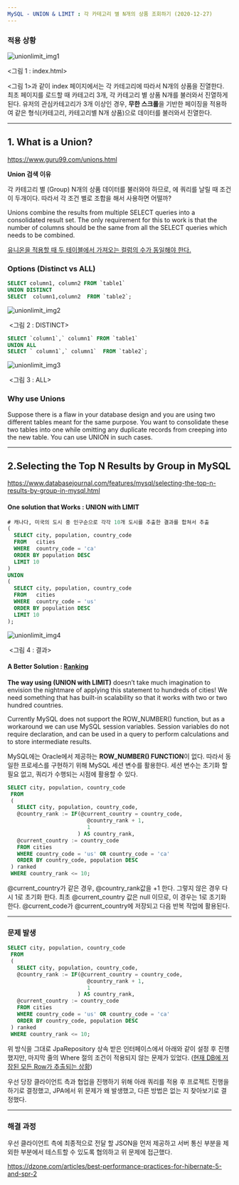 ```yaml
---
MySQL - UNION & LIMIT : 각 카테고리 별 N개의 상품 조회하기 (2020-12-27)
---
```


###  적용 상황 

![unionlimit_img1](image/unionlimit_img1.png)

<그림 1 : index.html> 

<그림 1>과 같이 index 페이지에서는 각 카테고리에 따라서 N개의 상품을 진열한다. 최초 페이지를 로드할 때 카테고리 3개, 각 카테고리 별 상품 N개를 불러와서 진열하게 된다. 유저의 관심카테고리가 3개 이상인 경우, **무한 스크롤**을 기반한 페이징을 적용하여 같은 형식(카테고리, 카테고리별 N개 상품)으로 데이터를 불러와서 진열한다. 

___

## 1. What is a Union?

https://www.guru99.com/unions.html

**Union 검색 이유**

각 카테고리 별 (Group) N개의 상품 데이터를 불러와야 하므로, <Product Table>에 쿼리를 날릴 때 조건이 두개이다. 따라서 각 조건 별로 조합을 해서 사용하면 어떨까? 

Unions combine the results from multiple SELECT queries into a consolidated result set. The only requirement for this to work is that the number of columns should be the same from all the SELECT queries which needs to be combined. 

<u>유니온을 적용할 때 두 테이블에서 가져오는 컬럼의 수가 동일해야 한다.</u> 

### Options  (Distinct vs ALL)

```sql
SELECT column1, column2 FROM `table1`
UNION DISTINCT
SELECT  column1,column2  FROM `table2`;
```

![unionlimit_img2](image/unionlimit_img2.png)

​											<그림 2 : DISTINCT>

```sql
SELECT `column1`,` column1` FROM `table1`
UNION ALL
SELECT ` column1`,` column1`  FROM `table2`;
```

![unionlimit_img3](image/unionlimit_img3.png)

​											<그림 3 : ALL> 

### Why use Unions 

Suppose there is a flaw in your database design and you are using two different tables meant for the same purpose. You want to consolidate these two tables into one while omitting any duplicate records from creeping into the new table. You can use UNION in such cases.

___

## 2.Selecting the Top N Results by Group in MySQL 

https://www.databasejournal.com/features/mysql/selecting-the-top-n-results-by-group-in-mysql.html

#### One solution that Works : UNION with LIMIT 

```sql
# 캐나다, 미국의 도시 중 인구순으로 각각 10개 도시를 추출한 결과를 합쳐서 추출 
(
  SELECT city, population, country_code
  FROM   cities 
  WHERE  country_code = 'ca'
  ORDER BY population DESC
  LIMIT 10
)
UNION
(
  SELECT city, population, country_code
  FROM   cities 
  WHERE  country_code = 'us'
  ORDER BY population DESC
  LIMIT 10
);
```

![unionlimit_img4](image/unionlimit_img4.png)

​																<그림 4 : 결과> 



#### A Better Solution : <u>Ranking</u>

**The way using (UNION with LIMIT)** doesn’t take much imagination to envision the nightmare of applying this statement to hundreds of cities! We need something that has built-in scalability so that it works with two or two hundred countries. 

Currently MySQL does not support the ROW_NUMBER() function, but as a workaround we can use MySQL session variables. Session variables do not require declaration, and can be used in a query to perform calculations and to store intermediate results. 

MySQL에는 Oracle에서 제공하는 **ROW_NUMBER() FUNCTION**이 없다. 따라서 동일한 프로세스를 구현하기 위해 MySQL 세션 변수를 활용한다. 세션 변수는 초기화 할 필요 없고, 쿼리가 수행되는 시점에 활용할 수 있다. 

```sql
SELECT city, population, country_code
 FROM
 (
   SELECT city, population, country_code,
   @country_rank := IF(@current_country = country_code, 
                         @country_rank + 1, 
                         1
                      ) AS country_rank,
   @current_country := country_code
   FROM cities
   WHERE country_code = 'us' OR country_code = 'ca'
   ORDER BY country_code, population DESC
 ) ranked
 WHERE country_rank <= 10;
```

@current_country가 같은 경우, @country_rank값을 +1 한다. 그렇지 않은 경우 다시 1로 초기화 한다. 최초 @current_country 값은 null 이므로, 이 경우는 1로 초기화한다. @current_code가 @current_country에 저장되고 다음 반복 작업에 활용된다. 

___

### 문제 발생  

```sql
SELECT city, population, country_code
 FROM
 (
   SELECT city, population, country_code,
   @country_rank := IF(@current_country = country_code, 
                         @country_rank + 1, 
                         1
                      ) AS country_rank,
   @current_country := country_code
   FROM cities
   WHERE country_code = 'us' OR country_code = 'ca'
   ORDER BY country_code, population DESC
 ) ranked
 WHERE country_rank <= 10;
```

위 방식을 그대로 JpaRepository 상속 받은 인터페이스에서 아래와 같이 설정 후 진행했지만, 마지막 줄의 Where 절의 조건이 적용되지 않는 문제가 있었다. (<u>현재 DB에 저장된 모든 Row가 추출되는 상황</u>)

우선 당장 클라이언트 측과 협업을 진행하기 위해 아래 쿼리를 적용 후 프로젝트 진행을 하기로 결정했고, JPA에서 위 문제가 왜 발생했고, 다른 방법은 없는 지 찾아보기로 결정했다. 

___

### 해결 과정 

우선 클라이언트 측에 최종적으로 전달 할 JSON을 먼저 제공하고 서버 통신 부분을 제외한 부분에서 테스트할 수 있도록 협의하고 위 문제에 접근했다. 

https://dzone.com/articles/best-performance-practices-for-hibernate-5-and-spr-2

